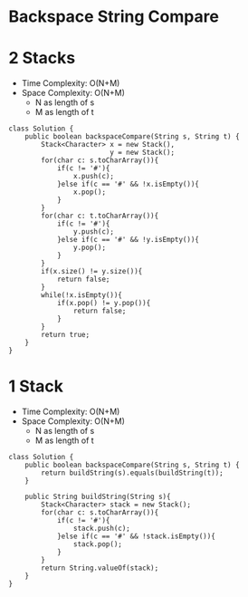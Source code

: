 # Backspace String Compare
# 2 Stacks
* Time Complexity: O(N+M)
* Space Complexity: O(N+M)
	* N as length of s
	* M as length of t
```
class Solution {
    public boolean backspaceCompare(String s, String t) {
        Stack<Character> x = new Stack(),
                         y = new Stack();
        for(char c: s.toCharArray()){
            if(c != '#'){
                x.push(c);
            }else if(c == '#' && !x.isEmpty()){
                x.pop();
            }
        }
        for(char c: t.toCharArray()){
            if(c != '#'){
                y.push(c);
            }else if(c == '#' && !y.isEmpty()){
                y.pop();
            }
        }
        if(x.size() != y.size()){
            return false;
        }
        while(!x.isEmpty()){
            if(x.pop() != y.pop()){
                return false;
            }
        }
        return true;
    }
}
```
# 1 Stack
* Time Complexity: O(N+M)
* Space Complexity: O(N+M)
	* N as length of s
	* M as length of t
```
class Solution {
    public boolean backspaceCompare(String s, String t) {
        return buildString(s).equals(buildString(t));
    }
    
    public String buildString(String s){
        Stack<Character> stack = new Stack();
        for(char c: s.toCharArray()){
            if(c != '#'){
                stack.push(c);
            }else if(c == '#' && !stack.isEmpty()){
                stack.pop();
            }
        }
        return String.valueOf(stack);
    }
}
```